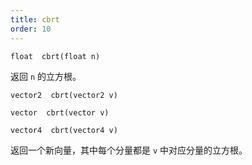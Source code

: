 ```yaml
---
title: cbrt
order: 10
---
```

`float  cbrt(float n)`

返回 `n` 的立方根。

`vector2  cbrt(vector2 v)`

`vector  cbrt(vector v)`

`vector4  cbrt(vector4 v)`

返回一个新向量，其中每个分量都是 `v` 中对应分量的立方根。